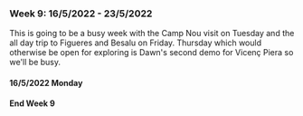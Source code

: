 ### Week 9: 16/5/2022 - 23/5/2022

This is going to be a busy week with the Camp Nou visit on Tuesday and the all day trip to Figueres and Besalu on Friday. Thursday which would otherwise be open for exploring is Dawn's second demo for Vicenç Piera so we'll be busy.

#### 16/5/2022 Monday





#### End Week 9

